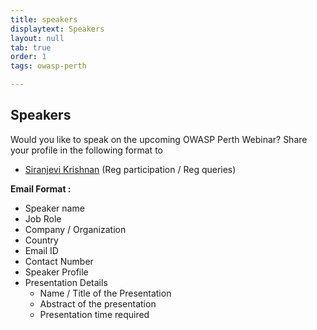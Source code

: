 ```yaml
---
title: speakers
displaytext: Speakers
layout: null
tab: true
order: 1
tags: owasp-perth

---
```


## Speakers

Would you like to speak on the upcoming OWASP Perth Webinar? Share your profile in the following format to
- [Siranjevi Krishnan](mailto:siranjevi.krishnan@owasp.org) (Reg participation / Reg queries)


**Email Format :**

- Speaker name
- Job Role
- Company / Organization
- Country
- Email ID
- Contact Number
- Speaker Profile
- Presentation Details
    - Name / Title of the Presentation
    - Abstract of the presentation
    - Presentation time required

